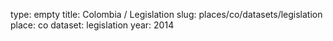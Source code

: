 type: empty
title: Colombia / Legislation
slug: places/co/datasets/legislation
place: co
dataset: legislation
year: 2014
